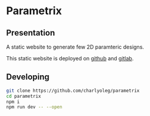 # Parametrix

## Presentation

A static website to generate few 2D paramteric designs.

This static website is deployed on [github](https://charlyoleg.github.io/parametrix) and [gitlab](https://gitlab.com).

## Developing

```bash
git clone https://github.com/charlyoleg/parametrix
cd parametrix
npm i
npm run dev -- --open
```
